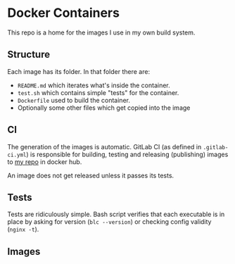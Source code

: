 # Docker Containers

This repo is a home for the images I use in my own build system.

## Structure

Each image has its folder.
In that folder there are:

* `README.md` which iterates what's inside the container.
* `test.sh` which contains simple "tests" for the container.
* `Dockerfile` used to build the container.
* Optionally some other files which get copied into the image

## CI

The generation of the images is automatic.
GitLab CI (as defined in `.gitlab-ci.yml`) is responsible for building,
testing and releasing (publishing) images to 
[my repo](https://hub.docker.com/r/dbogatov/docker-containers/) in docker hub.

An image does not get released unless it passes its tests.

## Tests

Tests are ridiculously simple. Bash script verifies that each executable is in 
place by asking for version (`blc --version`) or checking config validity
(`nginx -t`).

## Images
